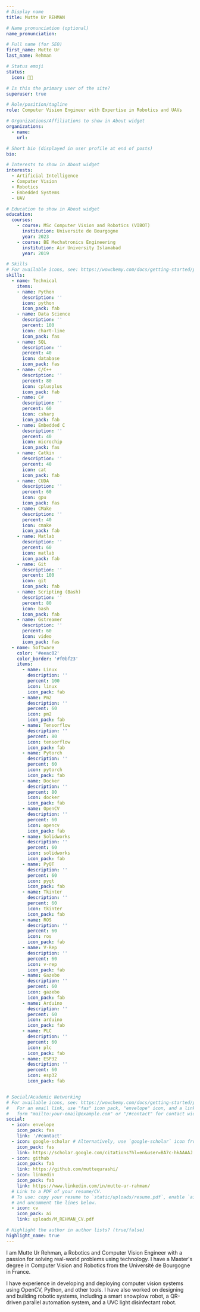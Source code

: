```yaml
---
# Display name
title: Mutte Ur REHMAN

# Name pronunciation (optional)
name_pronunciation:

# Full name (for SEO)
first_name: Mutte Ur 
last_name: Rehman

# Status emoji
status:
  icon: 🧑‍💻️

# Is this the primary user of the site?
superuser: true

# Role/position/tagline
role: Computer Vision Engineer with Expertise in Robotics and UAVs

# Organizations/Affiliations to show in About widget
organizations:
  - name: 
    url: 

# Short bio (displayed in user profile at end of posts)
bio: 

# Interests to show in About widget
interests:
  - Artificial Intelligence
  - Computer Vision
  - Robotics
  - Embedded Systems
  - UAV

# Education to show in About widget
education:
  courses:
    - course: MSc Computer Vision and Robotics (VIBOT)
      institution: Universite de Bourgogne
      year: 2023
    - course: BE Mechatronics Engineering
      institution: Air University Islamabad
      year: 2019

# Skills
# For available icons, see: https://wowchemy.com/docs/getting-started/page-builder/#icons
skills:
  - name: Technical
    items:
    - name: Python
      description: ''
      icon: python
      icon_pack: fab
    - name: Data Science
      description: ''
      percent: 100
      icon: chart-line
      icon_pack: fas
    - name: SQL
      description: ''
      percent: 40
      icon: database
      icon_pack: fas
    - name: C/C++
      description: ''
      percent: 80
      icon: cplusplus
      icon_pack: fab
    - name: C#
      description: ''
      percent: 60
      icon: csharp
      icon_pack: fab
    - name: Embedded C
      description: ''
      percent: 40
      icon: microchip
      icon_pack: fas
    - name: Catkin
      description: ''
      percent: 40
      icon: cat
      icon_pack: fab
    - name: CUDA
      description: ''
      percent: 60
      icon: gpu
      icon_pack: fas
    - name: CMake
      description: ''
      percent: 40
      icon: cmake
      icon_pack: fab
    - name: Matlab
      description: ''
      percent: 60
      icon: matlab
      icon_pack: fab
    - name: Git
      description: ''
      percent: 100
      icon: git
      icon_pack: fab
    - name: Scripting (Bash)
      description: ''
      percent: 80
      icon: bash
      icon_pack: fab
    - name: Gstreamer
      description: ''
      percent: 60
      icon: video
      icon_pack: fas
  - name: Software
    color: '#eeac02'
    color_border: '#f0bf23'
    items:
      - name: Linux
        description: ''
        percent: 100
        icon: linux
        icon_pack: fab
      - name: Pm2
        description: ''
        percent: 60
        icon: pm2
        icon_pack: fab
      - name: Tensorflow
        description: ''
        percent: 80
        icon: tensorflow
        icon_pack: fab
      - name: Pytorch
        description: ''
        percent: 60
        icon: pytorch
        icon_pack: fab
      - name: Docker
        description: ''
        percent: 80
        icon: docker
        icon_pack: fab
      - name: OpenCV
        description: ''
        percent: 60
        icon: opencv
        icon_pack: fab
      - name: Solidworks
        description: ''
        percent: 60
        icon: solidworks
        icon_pack: fab
      - name: PyQT
        description: ''
        percent: 60
        icon: pyqt
        icon_pack: fab
      - name: Tkinter
        description: ''
        percent: 60
        icon: tkinter
        icon_pack: fab
      - name: ROS
        description: ''
        percent: 60
        icon: ros
        icon_pack: fab
      - name: V‑Rep
        description: ''
        percent: 60
        icon: v-rep
        icon_pack: fab
      - name: Gazebo
        description: ''
        percent: 60
        icon: gazebo
        icon_pack: fab
      - name: Arduino
        description: ''
        percent: 60
        icon: arduino
        icon_pack: fab
      - name: PLC
        description: ''
        percent: 60
        icon: plc
        icon_pack: fab
      - name: ESP32
        description: ''
        percent: 60
        icon: esp32
        icon_pack: fab


# Social/Academic Networking
# For available icons, see: https://wowchemy.com/docs/getting-started/page-builder/#icons
#   For an email link, use "fas" icon pack, "envelope" icon, and a link in the
#   form "mailto:your-email@example.com" or "/#contact" for contact widget.
social:
  - icon: envelope
    icon_pack: fas
    link: '/#contact'
  - icon: google-scholar # Alternatively, use `google-scholar` icon from `ai` icon pack
    icon_pack: fas
    link: https://scholar.google.com/citations?hl=en&user=BA7c-hkAAAAJ
  - icon: github
    icon_pack: fab
    link: https://github.com/muttequrashi/
  - icon: linkedin
    icon_pack: fab
    link: https://www.linkedin.com/in/mutte-ur-rahman/
  # Link to a PDF of your resume/CV.
  # To use: copy your resume to `static/uploads/resume.pdf`, enable `ai` icons in `params.yaml`,
  # and uncomment the lines below.
  - icon: cv
    icon_pack: ai
    link: uploads/M_REHMAN_CV.pdf

# Highlight the author in author lists? (true/false)
highlight_name: true
---
```


I am Mutte Ur Rehman, a Robotics and Computer Vision Engineer with a passion for solving real-world problems using technology. I have a Master's degree in Computer Vision and Robotics from the Université de Bourgogne in France.

I have experience in developing and deploying computer vision systems using OpenCV, Python, and other tools. I have also worked on designing and building robotic systems, including a smart snowplow robot, a QR-driven parallel automation system, and a UVC light disinfectant robot.
